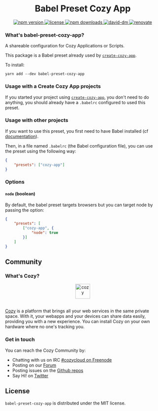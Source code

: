 <h1 align="center">Babel Preset Cozy App</h1>

<div align="center">
  <a href="https://www.npmjs.com/package/babel-preset-cozy-app">
    <img src="https://img.shields.io/npm/v/babel-preset-cozy-app.svg" alt="npm version" />
  </a>
  <a href="https://github.com/CPatchane/create-cozy-app/blob/master/packages/babel-preset-cozy-app/LICENSE">
    <img src="https://img.shields.io/npm/l/babel-preset-cozy-app.svg" alt="license" />
  </a>
  <a href="https://npmcharts.com/compare/babel-preset-cozy-app">
    <img src="https://img.shields.io/npm/dm/babel-preset-cozy-app.svg" alt="npm downloads" />
  </a>
  <a href="https://david-dm.org/cpatchane/create-cozy-app?path=packages/babel-preset-cozy-app">
    <img src="https://david-dm.org/cpatchane/create-cozy-app/status.svg?path=packages/babel-preset-cozy-app" alt="david-dm" />
  </a>
  <a href="https://renovateapp.com/">
    <img src="https://img.shields.io/badge/renovate-enabled-brightgreen.svg" alt="renovate" />
  </a>
</div>

### What's babel-preset-cozy-app?

A shareable configuration for Cozy Applications or Scripts.

This package is a Babel preset already used by [`create-cozy-app`](https://github.com/CPatchane/create-cozy-app).

To install:

```
yarn add --dev babel-preset-cozy-app
```

### Usage with a Create Cozy App projects

If you started your project using [`create-cozy-app`](https://github.com/CPatchane/create-cozy-app), you don't need to do anything, you should already have a `.babelrc` configured to used this preset.

### Usage with other projects

If you want to use this preset, you first need to have Babel installed (cf [documentation](https://babeljs.io/docs/setup/)).

Then, in a file named `.babelrc` (the Babel configuration file), you can use the preset using the following way:

```json
{
    "presets": ["cozy-app"]
}
```

### Options

#### `node` (boolean)

By default, the babel preset targets browsers but you can target node by passing the option:

```json
{
    "presets": [
        ["cozy-app", {
            "node": true
        }]
    ]
}
```

## Community

### What's Cozy?

<div align="center">
  <a href="https://cozy.io">
    <img src="https://cdn.rawgit.com/cozy/cozy-site/master/src/images/cozy-logo-name-horizontal-blue.svg" alt="cozy" height="48" />
  </a>
 </div>
 </br>

[Cozy] is a platform that brings all your web services in the same private space.  With it, your webapps and your devices can share data easily, providing you with a new experience. You can install Cozy on your own hardware where no one's tracking you.

### Get in touch

You can reach the Cozy Community by:

- Chatting with us on IRC [#cozycloud on Freenode][freenode]
- Posting on our [Forum][forum]
- Posting issues on the [Github repos][github]
- Say Hi! on [Twitter][twitter]


## License

`babel-preset-cozy-app` is distributed under the MIT license.


[cozy]: https://cozy.io "Cozy Cloud"
[freenode]: http://webchat.freenode.net/?randomnick=1&channels=%23cozycloud&uio=d4
[forum]: https://forum.cozy.io/
[github]: https://github.com/cozy/
[twitter]: https://twitter.com/cozycloud
